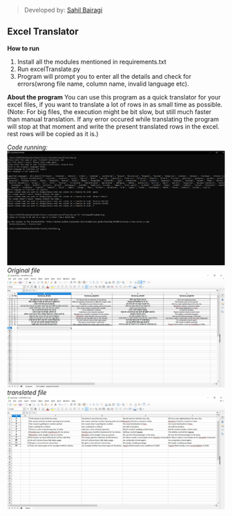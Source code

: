 > Developed by: [Sahil Bairagi](http://Sahil-k1509.github.io)

## Excel Translator

**How to run**
1) Install all the modules mentioned in requirements.txt
2) Run excelTranslate.py
3) Program will prompt you to enter all the details and check for errors(wrong file name, column name, invalid language etc).

**About the program**
You can use this program as a quick translator for your excel files, if 
you want to translate a lot of rows in as small time as possible.
(Note: For big files, the execution might be bit slow, but still much faster than manual translation. If any error occured while translating the program will stop at that moment and write the present translated rows in the excel. rest rows will be copied as it is.)

_Code running:_
![exectution](exec.png)
_Original file_
![original](original.png)
_translated file_
![final](translated.png)